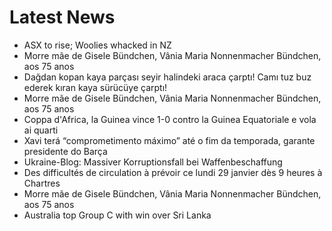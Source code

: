 # Latest News
-  ASX to rise; Woolies whacked in NZ
-  Morre mãe de Gisele Bündchen, Vânia Maria Nonnenmacher Bündchen, aos 75 anos
-  Dağdan kopan kaya parçası seyir halindeki araca çarptı! Camı tuz buz ederek kıran kaya sürücüye çarptı!
-  Morre mãe de Gisele Bündchen, Vânia Maria Nonnenmacher Bündchen, aos 75 anos
-  Coppa d'Africa, la Guinea vince 1-0 contro la Guinea Equatoriale e vola ai quarti
-  Xavi terá “comprometimento máximo” até o fim da temporada, garante presidente do Barça
-  Ukraine-Blog: Massiver Korruptionsfall bei Waffenbeschaffung
-  Des difficultés de circulation à prévoir ce lundi 29 janvier dès 9 heures à Chartres
-  Morre mãe de Gisele Bündchen, Vânia Maria Nonnenmacher Bündchen, aos 75 anos
-  Australia top Group C with win over Sri Lanka
